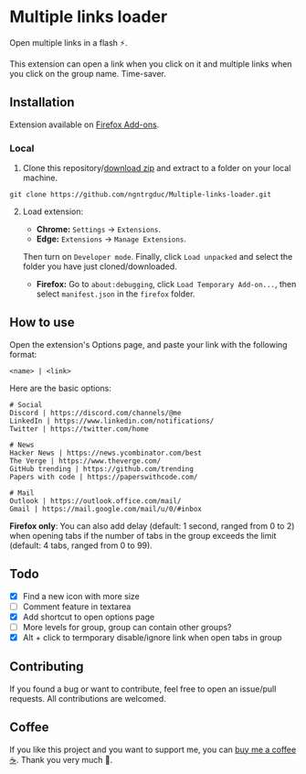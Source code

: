 # Multiple links loader
Open multiple links in a flash ⚡.

This extension can open a link when you click on it and multiple links when you click on the group name. Time-saver.

## Installation
Extension available on [Firefox Add-ons](https://addons.mozilla.org/en-US/firefox/addon/multiple-links-loader/).

### Local

1. Clone this repository/[download zip](https://github.com/ngntrgduc/Multiple-links-loader/archive/refs/heads/master.zip) and extract to a folder on your local machine.

```git
git clone https://github.com/ngntrgduc/Multiple-links-loader.git
```

2. Load extension:
   - **Chrome:**  `Settings` -> `Extensions`.
   - **Edge:**    `Extensions` -> `Manage Extensions`.

   Then turn on `Developer mode`. Finally, click `Load unpacked` and select the folder you have just cloned/downloaded.

   - **Firefox:** Go to `about:debugging`, click `Load Temporary Add-on...`, then select `manifest.json` in the `firefox` folder.

## How to use
Open the extension's Options page, and paste your link with the following format:

```
<name> | <link>
```

Here are the basic options:

```
# Social
Discord | https://discord.com/channels/@me
LinkedIn | https://www.linkedin.com/notifications/
Twitter | https://twitter.com/home

# News
Hacker News | https://news.ycombinator.com/best
The Verge | https://www.theverge.com/
GitHub trending | https://github.com/trending
Papers with code | https://paperswithcode.com/

# Mail
Outlook | https://outlook.office.com/mail/
Gmail | https://mail.google.com/mail/u/0/#inbox
```

**Firefox only**: You can also add delay (default: 1 second, ranged from 0 to 2) when opening tabs if the number of tabs in the group exceeds the limit (default: 4 tabs, ranged from 0 to 99). 

## Todo
- [x] Find a new icon with more size
- [ ] Comment feature in textarea
- [x] Add shortcut to open options page
- [ ] More levels for group, group can contain other groups?
- [x] Alt + click to termporary disable/ignore link when open tabs in group

## Contributing
If you found a bug or want to contribute, feel free to open an issue/pull requests. All contributions are welcomed.

## Coffee
If you like this project and you want to support me, you can [buy me a coffee :coffee:](https://ko-fi.com/ngntrgduc). Thank you very much 💖.

